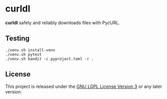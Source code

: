 # curldl

__curldl__ safely and reliably downloads files with PycURL.


## Testing
```shell
./venv.sh install-venv
./venv.sh pytest
./venv.sh bandit -c pyproject.toml -r .
```

## License

This project is released under the [GNU LGPL License Version 3](LICENSE.md) or any later version.
